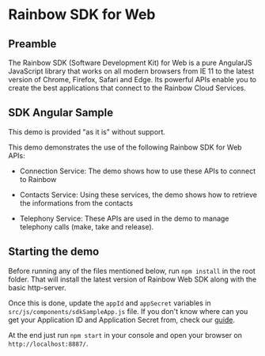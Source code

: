 # Rainbow SDK for Web

Preamble
--------
The Rainbow SDK (Software Development Kit) for Web is a pure AngularJS JavaScript library that works on all modern browsers from IE 11 to the latest version of Chrome, Firefox, Safari and Edge. Its powerful APIs enable you to create the best applications that connect to the Rainbow Cloud Services.

SDK Angular Sample
------------------

This demo is provided "as it is" without support.

This demo demonstrates the use of the following Rainbow SDK for Web APIs:

- Connection Service: The demo shows how to use these APIs to connect to Rainbow

- Contacts Service: Using these services, the demo shows how to retrieve the informations from the contacts

- Telephony Service: These APIs are used in the demo to manage telephony calls (make, take and release).

Starting the demo
-----------------

Before running any of the files mentioned below, run `npm install` in the root folder. That will install the latest version of Rainbow Web SDK along with the basic http-server.

Once this is done, update the `appId` and `appSecret` variables in `src/js/components/sdkSampleApp.js` file. If you don't know where can you get your Application ID and Application Secret from, check our [guide](https://hub.openrainbow.com/#/documentation/doc/sdk/web/guides/Adding_id_and_secret_key).

At the end just run `npm start` in your console and open your browser on `http://localhost:8887/`.
